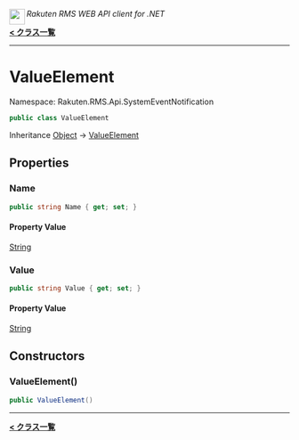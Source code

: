 <img align="left" style="height: 2em;" src="https://webservice.rakuten.co.jp/favicon.ico"><em>Rakuten RMS WEB API client for .NET</em>

[**< クラス一覧**](./)
- - -

# ValueElement

Namespace: Rakuten.RMS.Api.SystemEventNotification

```csharp
public class ValueElement
```

Inheritance [Object](https://docs.microsoft.com/en-us/dotnet/api/system.object) → [ValueElement](./rakuten.rms.api.systemeventnotification.valueelement)

## Properties

### <a id="properties-name"/>**Name**

```csharp
public string Name { get; set; }
```

#### Property Value

[String](https://docs.microsoft.com/en-us/dotnet/api/system.string)<br>

### <a id="properties-value"/>**Value**

```csharp
public string Value { get; set; }
```

#### Property Value

[String](https://docs.microsoft.com/en-us/dotnet/api/system.string)<br>

## Constructors

### <a id="constructors-.ctor"/>**ValueElement()**

```csharp
public ValueElement()
```


- - -
[**< クラス一覧**](./)
